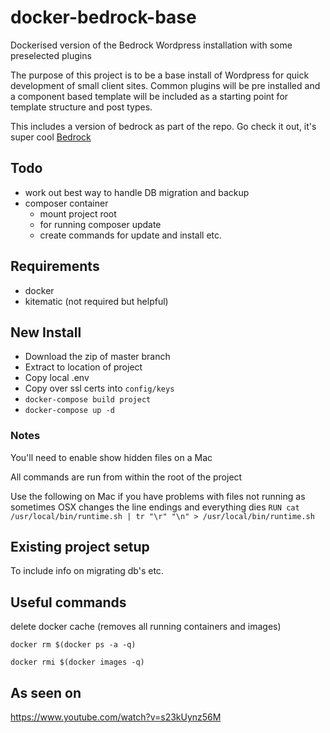 # docker-bedrock-base

Dockerised version of the Bedrock Wordpress installation with some preselected plugins

The purpose of this project is to be a base install of Wordpress for quick development of small client sites. Common plugins will be pre installed and a component based template will be included as a starting point for template structure and post types.

This includes a version of bedrock as part of the repo. Go check it out, it's super cool [Bedrock](https://roots.io/bedrock/)

## Todo

- work out best way to handle DB migration and backup
- composer container
  - mount project root
  - for running composer update
  - create commands for update and install etc.

## Requirements
- docker
- kitematic (not required but helpful)

## New Install

- Download the zip of master branch
- Extract to location of project
- Copy local .env
- Copy over ssl certs into ```config/keys```
- ```docker-compose build project```
- ```docker-compose up -d```

### Notes

You'll need to enable show hidden files on a Mac

All commands are run from within the root of the project

Use the following on Mac if you have problems with files not running as sometimes OSX changes the line endings and everything dies
```RUN cat /usr/local/bin/runtime.sh | tr "\r" "\n" > /usr/local/bin/runtime.sh```

## Existing project setup

To include info on migrating db's etc.

## Useful commands

delete docker cache (removes all running containers and images)
```
docker rm $(docker ps -a -q)

docker rmi $(docker images -q)
```

## As seen on
https://www.youtube.com/watch?v=s23kUynz56M
